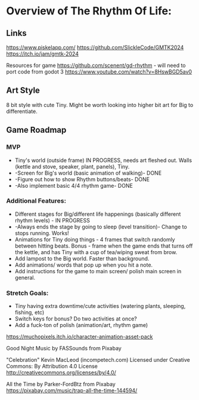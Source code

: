 # Overview of The Rhythm Of Life:
## Links
https://www.piskelapp.com/
https://github.com/SlickleCode/GMTK2024
https://itch.io/jam/gmtk-2024

Resources for game
https://github.com/scenent/gd-rhythm - will need to port code from godot 3
https://www.youtube.com/watch?v=8HswBGD5av0
## Art Style
8 bit style with cute Tiny. Might be worth looking into higher bit art for Big to differentiate.

## Game Roadmap
### MVP
- Tiny's world (outside frame) IN PROGRESS, needs art fleshed out. Walls (kettle and stove, speaker, plant, panels), Tiny.
- -Screen for Big's world (basic animation of walking)- DONE
- -Figure out how to show Rhythm buttons/beats- DONE
- -Also implement basic 4/4 rhythm game- DONE

### Additional Features:
- Different stages for Big/different life happenings (basically different rhythm levels) - IN PROGRESS
- -Always ends the stage by going to sleep (level transition)- Change to stops running. Works!
- Animations for Tiny doing things - 4 frames that switch randomly between hitting beats. Bonus - frame when the game ends that turns off the kettle, and has Tiny with a cup of tea/wiping sweat from brow.
- Add lampost to the Big world. Faster than background.
- Add animations/ words that pop up when you hit a note.
- Add instructions for the game to main screen/ polish main screen in general.

### Stretch Goals:
- Tiny having extra downtime/cute activities (watering plants, sleeping, fishing, etc)
- Switch keys for bonus? Do two activities at once?
- Add a fuck-ton of polish (animation/art, rhythm game)



https://muchopixels.itch.io/character-animation-asset-pack

Good Night Music by FASSounds from Pixabay

"Celebration" Kevin MacLeod (incompetech.com)
Licensed under Creative Commons: By Attribution 4.0 License
http://creativecommons.org/licenses/by/4.0/

All the Time by Parker-FordBtz from Pixabay
https://pixabay.com/music/trap-all-the-time-144594/
